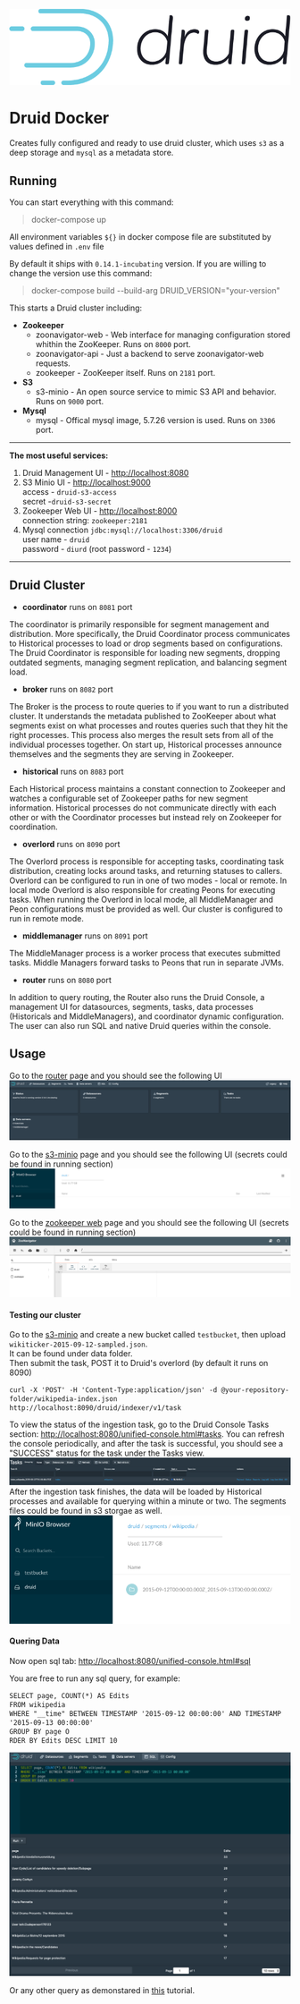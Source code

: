 ![Screenshot](data/images/druid_logo.png)
# Druid Docker

Creates fully configured and ready to use druid cluster, which uses `s3` as a deep storage and `mysql` as a metadata store.

## Running
You can start everything with this command:

> docker-compose up

All environment variables `${}` in docker compose file are substituted by values defined in `.env` file

By default it ships with `0.14.1-incubating` version. If you are willing to change the version use this command:

> docker-compose build --build-arg DRUID_VERSION="your-version"

This starts a Druid cluster including:
- **Zookeeper**
	- zoonavigator-web - Web interface for managing configuration stored whithin the ZooKeeper. Runs on `8000` port.
	- zoonavigator-api - Just a backend to serve zoonavigator-web requests. 
	- zookeeper - ZooKeeper itself. Runs on `2181` port.
- **S3**
	- s3-minio - An open source service to mimic S3 API and behavior. Runs on `9000` port.
- **Mysql**
	- mysql - Offical mysql image, 5.7.26 version is used. Runs on `3306` port.

---
**The most useful services:**
1. Druid Management UI - [http://localhost:8080](http://localhost:8080)
2. S3 Minio UI - [http://localhost:9000](http://localhost:9000)  
 access - `druid-s3-access`  
 secret -`druid-s3-secret`
3. Zookeeper Web UI - [http://localhost:8000](http://localhost:8000)  
connection string: `zookeeper:2181`
4. Mysql connection `jdbc:mysql://localhost:3306/druid`  
user name - `druid`  
password - `diurd` (root password - `1234`)
---


## Druid Cluster 

 * **coordinator** runs on `8081` port

The coordinator is primarily responsible for segment management and distribution. More specifically, the Druid Coordinator process communicates to Historical processes to load or drop segments based on configurations. The Druid Coordinator is responsible for loading new segments, dropping outdated segments, managing segment replication, and balancing segment load.

 * **broker** runs on `8082` port

The Broker is the process to route queries to if you want to run a distributed cluster. It understands the metadata published to ZooKeeper about what segments exist on what processes and routes queries such that they hit the right processes. This process also merges the result sets from all of the individual processes together. On start up, Historical processes announce themselves and the segments they are serving in Zookeeper.

* **historical** runs on `8083` port

Each Historical process maintains a constant connection to Zookeeper and watches a configurable set of Zookeeper paths for new segment information. Historical processes do not communicate directly with each other or with the Coordinator processes but instead rely on Zookeeper for coordination.

* **overlord** runs on `8090` port

The Overlord process is responsible for accepting tasks, coordinating task distribution, creating locks around tasks, and returning statuses to callers. Overlord can be configured to run in one of two modes - local or remote. In local mode Overlord is also responsible for creating Peons for executing tasks. When running the Overlord in local mode, all MiddleManager and Peon configurations must be provided as well. Our cluster is configured to run in remote mode.

* **middlemanager** runs on `8091` port

The MiddleManager process is a worker process that executes submitted tasks. Middle Managers forward tasks to Peons that run in separate JVMs. 

* **router** runs on `8080` port

In addition to query routing, the Router also runs the Druid Console, a management UI for datasources, segments, tasks, data processes (Historicals and MiddleManagers), and coordinator dynamic configuration. The user can also run SQL and native Druid queries within the console.

## Usage
Go to the [router](http://localhost:8080) page and you should see the following UI   
![Screenshot](data/images/router_ui.png)

Go to the [s3-minio](http://localhost:9000) page and you should see the following UI (secrets could be found in running section)  
![Screenshot](data/images/s3-minio-ui.png)

Go to the [zookeeper web](http://localhost:8000) page and you should see the following UI (secrets could be found in running section)  
![Screenshot](data/images/zookeeper_ui.png)

#### Testing our cluster
Go to the [s3-minio](http://localhost:9000) and create a new bucket called `testbucket`, then upload `wikiticker-2015-09-12-sampled.json`.  
It can be found under data folder.  
Then submit the task, POST it to Druid's overlord (by default it runs on 8090)
```
curl -X 'POST' -H 'Content-Type:application/json' -d @your-repository-folder/wikipedia-index.json http://localhost:8090/druid/indexer/v1/task
```
To view the status of the ingestion task, go to the Druid Console Tasks section: [http://localhost:8080/unified-console.html#tasks](http://localhost:8080/unified-console.html#tasks). You can refresh the console periodically, and after the task is successful, you should see a "SUCCESS" status for the task under the Tasks view.  
![Screenshot](data/images/tasks_section.png)
After the ingestion task finishes, the data will be loaded by Historical processes and available for querying within a minute or two.
The segments files could be found in s3 storgae as well.
![Screenshot](data/images/minio_segments.png)

#### Quering Data
Now open sql tab: [http://localhost:8080/unified-console.html#sql](http://localhost:8080/unified-console.html#sql)

You are free to run any sql query, for example:
```
SELECT page, COUNT(*) AS Edits 
FROM wikipedia 
WHERE "__time" BETWEEN TIMESTAMP '2015-09-12 00:00:00' AND TIMESTAMP '2015-09-13 00:00:00' 
GROUP BY page O
RDER BY Edits DESC LIMIT 10
```
![Screenshot](data/images/query_results.png)

Or any other query as demonstared in [this](http://druid.io/docs/latest/tutorials/tutorial-query.html) tutorial.
